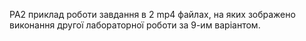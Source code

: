 PA2 приклад роботи завдання в 2 mp4 файлах, на яких зображено виконання другої лабораторної роботи за 9-им варіантом.
